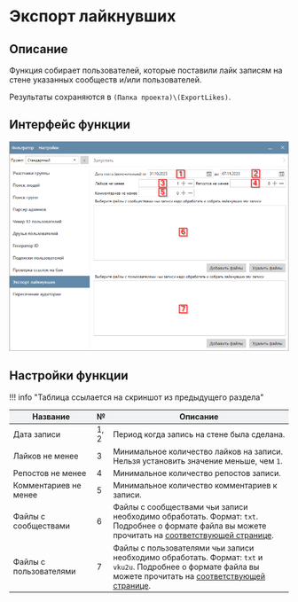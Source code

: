 # Экспорт лайкнувших

## Описание

Функция собирает пользователей, которые поставили лайк записям на стене указанных сообществ и/или пользователей.

Результаты сохраняются в `(Папка проекта)\(ExportLikes)`.

## Интерфейс функции

![](../../img/export_likes.png)

## Настройки функции

!!! info "Таблица ссылается на скриншот из предыдущего раздела"
    

<table >
  <thead>
    <tr style="background-color:rgb(241, 242, 244)">
      <th style="width:30%">Название</th>
      <th style="width:5%">№</th>
      <th style="width:65%">Описание</th>
    </tr>
  </thead>
  <tbody>
    <tr>
      <td>Дата записи</td>
      <td>1, 2</td>
      <td>Период когда запись на стене была сделана.</td>
    </tr>
    <tr>
      <td>Лайков не менее</td>
      <td>3</td>
      <td>Минимальное количество лайков на записи. Нельзя установить значение меньше, чем <code>1</code>.</td>
    </tr>
    <tr>
      <td>Репостов не менее</td>
      <td>4</td>
      <td>Минимальное количество репостов записи.</td>
    </tr>
    <tr>
      <td>Комментариев не менее</td>
      <td>5</td>
      <td>Минимальное количество комментариев к записи.</td>
    </tr>
    <tr>
      <td>Файлы с сообществами</td>
      <td>6</td>
      <td>Файлы с сообществами чьи записи необходимо обработать. Формат: <code>txt</code>. Подробнее о формате файла вы можете прочитать на <a href="../search-people#vk-1000">соответствующей странице</a>.</td>
    </tr>
    <tr>
      <td>Файлы с пользователями</td>
      <td>7</td>
      <td>Файлы с пользователями чьи записи необходимо обработать. Формат: <code>txt</code> и <code>vku2u</code>. Подробнее о формате файла вы можете прочитать на <a href="../search-people#vk-1000">соответствующей странице</a>.</td>
    </tr>
  </tbody>
</table>